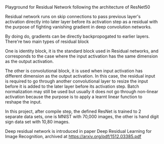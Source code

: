 Playground for Residual Network following the architecture of ResNet50

Residual network runs on skip connections to pass previous layer's activation directly into later layer before its activation step as a residual with the purpose of fighting vanishing gradient in deep convolution networks. 

By doing do, gradients can be directly backpropogated to earlier layers. There're two main types of residual block

One is identity block, it is the standard block used in Residual networks, and corresponds to the case where the input activation has the same dimension as the output activation. 

The other is convolutional block, it is used when input activation has different dimension as the output activation. In this case, the residual input is required to go through another convolutional layer to resize the input before it is added to the later layer before its activation step. Batch normalization may still be used but usually it does not go through non-linear activation because the purpose is to apply a learnt linear function to reshape the input. 

In this project, after compile step, the defined ResNet is trained to 2 separate data sets, one is MNIST with 70,000 images, the other is hand digit sign data set with 10,80 images.

Deep residual network is introduced in paper Deep Residual Learning for Image Recognition, archived at https://arxiv.org/pdf/1512.03385.pdf
